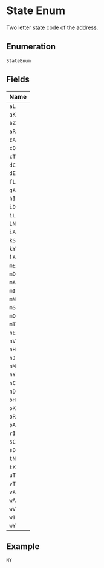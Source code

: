 
# State Enum

Two letter state code of the address.

## Enumeration

`StateEnum`

## Fields

| Name |
|  --- |
| `aL` |
| `aK` |
| `aZ` |
| `aR` |
| `cA` |
| `cO` |
| `cT` |
| `dC` |
| `dE` |
| `fL` |
| `gA` |
| `hI` |
| `iD` |
| `iL` |
| `iN` |
| `iA` |
| `kS` |
| `kY` |
| `lA` |
| `mE` |
| `mD` |
| `mA` |
| `mI` |
| `mN` |
| `mS` |
| `mO` |
| `mT` |
| `nE` |
| `nV` |
| `nH` |
| `nJ` |
| `nM` |
| `nY` |
| `nC` |
| `nD` |
| `oH` |
| `oK` |
| `oR` |
| `pA` |
| `rI` |
| `sC` |
| `sD` |
| `tN` |
| `tX` |
| `uT` |
| `vT` |
| `vA` |
| `wA` |
| `wV` |
| `wI` |
| `wY` |

## Example

```
NY
```

